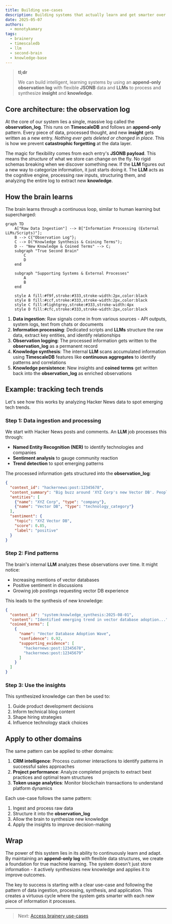 ```yaml
---
title: Building use-cases
description: Building systems that actually learn and get smarter over time is hard, facing challenges with traditional databases and LLMs. This post outlines an approach to building a true second brain that continuously learns, generates insight, and remembers it through an append-only log and flexible data structures.
date: 2025-05-07
authors:
  - monotykamary
tags:
  - brainery
  - timescaledb
  - llm
  - second-brain
  - knowledge-base
---
```


> **tl;dr**
>
> We can build intelligent, learning systems by using an **append-only observation log** with flexible **JSONB** data and **LLMs** to process and synthesize **insight** and **knowledge**.

## Core architecture: the observation log

At the core of our system lies a single, massive log called the **observation_log**. This runs on **TimescaleDB** and follows an **append-only** pattern. Every piece of data, processed thought, and new **insight** gets written as a new entry. *Nothing ever gets deleted or changed in place*. This is how we prevent **catastrophic forgetting** at the data layer.

The magic for flexibility comes from each entry's **JSONB payload**. This means the *structure* of what we store can change on the fly. No rigid schemas breaking when we discover something new. If the **LLM** figures out a new way to categorize information, it just starts doing it. The **LLM** acts as the cognitive engine, processing raw inputs, structuring them, and analyzing the entire log to extract new **knowledge**.

## How the brain learns

The brain learns through a continuous loop, similar to human learning but supercharged:

```mermaid
graph TD
    A["Raw Data Ingestion"] --> B["Information Processing (External LLMs/Scripts)"];
    B --> C{"Observation Log"};
    C --> D("Knowledge Synthesis & Coining Terms");
    D -- "New Knowledge & Coined Terms" --> C;
    subgraph "True Second Brain"
        C
        D
    end

    subgraph "Supporting Systems & External Processes"
        A
        B
    end

    style A fill:#f9f,stroke:#333,stroke-width:2px,color:black
    style B fill:#ccf,stroke:#333,stroke-width:2px,color:black
    style C fill:#lightgrey,stroke:#333,stroke-width:4px
    style D fill:#cfc,stroke:#333,stroke-width:2px,color:black
```

1. **Data ingestion**: Raw signals come in from various sources - API outputs, system logs, text from chats or documents
2. **Information processing**: Dedicated scripts and **LLMs** structure the raw data, extract key entities, and identify relationships
3. **Observation logging**: The processed information gets written to the **observation_log** as a permanent record
4. **Knowledge synthesis**: The internal **LLM** scans accumulated information using **TimescaleDB** features like **continuous aggregates** to identify patterns and correlations
5. **Knowledge persistence**: New insights and **coined terms** get written back into the **observation_log** as enriched observations

## Example: tracking tech trends

Let's see how this works by analyzing Hacker News data to spot emerging tech trends.

### Step 1: Data ingestion and processing

We start with Hacker News posts and comments. An **LLM** job processes this through:

- **Named Entity Recognition (NER)** to identify technologies and companies
- **Sentiment analysis** to gauge community reaction
- **Trend detection** to spot emerging patterns

The processed information gets structured into the **observation_log**:

```json
{
  "context_id": "hackernews:post:12345678",
  "content_summary": "Big buzz around 'XYZ Corp's new Vector DB'. People love the scalability.",
  "entities": [
    {"name": "XYZ Corp", "type": "company"},
    {"name": "Vector DB", "type": "technology_category"}
  ],
  "sentiment": {
    "topic": "XYZ Vector DB",
    "score": 0.85,
    "label": "positive"
  }
}
```

### Step 2: Find patterns

The brain's internal **LLM** analyzes these observations over time. It might notice:

- Increasing mentions of vector databases
- Positive sentiment in discussions
- Growing job postings requesting vector DB experience

This leads to the synthesis of new knowledge:

```json
{
  "context_id": "system:knowledge_synthesis:2025-08-01",
  "content": "Identified emerging trend in vector database adoption...",
  "coined_terms": [
    {
      "name": "Vector Database Adoption Wave",
      "confidence": 0.92,
      "supporting_evidence": [
        "hackernews:post:12345678",
        "hackernews:post:12345679"
      ]
    }
  ]
}
```

### Step 3: Use the insights

This synthesized knowledge can then be used to:

1. Guide product development decisions
2. Inform technical blog content
3. Shape hiring strategies
4. Influence technology stack choices

## Apply to other domains

The same pattern can be applied to other domains:

1. **CRM intelligence**: Process customer interactions to identify patterns in successful sales approaches
2. **Project performance**: Analyze completed projects to extract best practices and optimal team structures
3. **Token usage analytics**: Monitor blockchain transactions to understand platform dynamics

Each use-case follows the same pattern:

1. Ingest and process raw data
2. Structure it into the **observation_log**
3. Allow the brain to synthesize new knowledge
4. Apply the insights to improve decision-making

## Wrap

The power of this system lies in its ability to continuously learn and adapt. By maintaining an **append-only log** with flexible data structures, we create a foundation for true machine learning. The system doesn't just store information - it actively synthesizes new knowledge and applies it to improve outcomes.

The key to success is starting with a clear use-case and following the pattern of data ingestion, processing, synthesis, and application. This creates a virtuous cycle where the system gets smarter with each new piece of information it processes.

---

> Next: [Access brainery use-cases](access-brainery.md)
